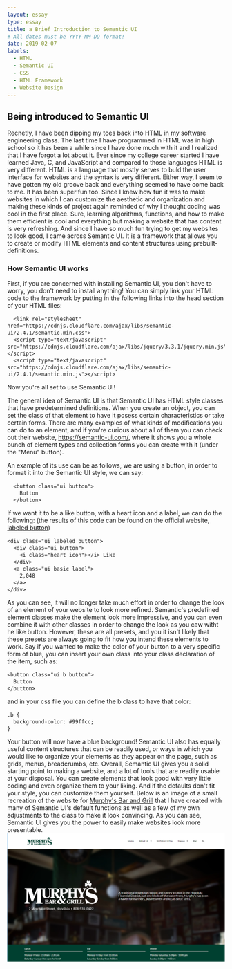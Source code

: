 ```yaml
---
layout: essay
type: essay
title: a Brief Introduction to Semantic UI
# All dates must be YYYY-MM-DD format!
date: 2019-02-07
labels:
  - HTML
  - Semantic UI
  - CSS
  - HTML Framework
  - Website Design
---
```


## Being introduced to Semantic UI

  Recnetly, I have been dipping my toes back into HTML in my software engineering class. The last time I have programmed in HTML was in high school so it has been a while since I have done much with it and I realized that I have forgot a lot about it. Ever since my college career started I have learned Java, C, and JavaScript and compared to those languages HTML is very different. HTML is a language that mostly serves to buld the user interface for websites and the syntax is very different. Either way, I seem to have gotten my old groove back and everything seemed to have come back to me. It has been super fun too. Since I knew how fun it was to make websites in which I can customize the aesthetic and organization and making these kinds of project again reminded of why I thought coding was cool in the first place. Sure, learning algorithms, functions, and how to make them efficient is cool and everything but making a website that has content is very refreshing. And since I have so much fun trying to get my websites to look good, I came across Semantic UI. It is a framework that allows you to create or modify HTML elements and content structures using prebuilt-definitions. 
  
### How Semantic UI works

   First, if you are concerned with installing Semantic UI, you don't have to worry, you don't need to install anything! You can simply link your HTML code to the framework by putting in the following links into the head section of your HTML files:
```
  <link rel="stylesheet" href="https://cdnjs.cloudflare.com/ajax/libs/semantic-ui/2.4.1/semantic.min.css">
  <script type="text/javascript" src="https://cdnjs.cloudflare.com/ajax/libs/jquery/3.3.1/jquery.min.js"></script>
  <script type="text/javascript" src="https://cdnjs.cloudflare.com/ajax/libs/semantic-ui/2.4.1/semantic.min.js"></script>
```
Now you're all set to use Semantic UI!

  The general idea of Semantic UI is that Semantic UI has HTML style classes that have predetermined definitions. When you create an object, you can set the class of that element to have it posess certain characteristics or take certain forms. There are many examples of what kinds of modifications you can do to an element, and if you're curious about all of them you can check out their website, <a href="https://semantic-ui.com/">https://semantic-ui.com/</a>, where it shows you a whole bunch of element types and collection forms you can create with it (under the "Menu" button).
  
  An example of its use can be as follows, we are using a button, in order to format it into the Semantic UI style, we can say:
```
  <button class="ui button">
    Button
  </button>
```
If we want it to be a like button, with a heart icon and a label, we can do the following: (the results of this code can be found on the official website, <a href="https://semantic-ui.com/elements/button.html#labeled">labeled button</a>)
```
<div class="ui labeled button">
  <div class="ui button">
    <i class="heart icon"></i> Like
  </div>
  <a class="ui basic label">
    2,048
  </a>
</div>
```
  As you can see, it will no longer take much effort in order to change the look of an element of your website to look more refined. Semantic's predefined element classes make the element look more impressive, and you can even combine it with other classes in order to change the look as you caw witht he like button. However, these are all presets, and you it isn't likely that these presets are always going to fit how you intend these elements to work. Say if you wanted to make the color of your button to a very specific form of blue, you can insert your own class into your class declaration of the item, such as:
  ```
  <button class="ui b button">
    Button
  </button>
  ```
  and in your css file you can define the b class to have that color:
  ```
  .b {
    background-color: #99ffcc;
  }
```
Your button will now have a blue background! Semantic UI also has equally useful content structures that can be readily used, or ways in which you would like to organize your elements as they appear on the page, such as grids, menus, breadcrumbs, etc.
  Overall, Semantic UI gives you a solid starting point to making a website, and a lot of tools that are readily usable at your disposal. You can create elements that look good with very little coding and even organize them to your liking. And if the defaults don't fit your style, you can customize them yourself. Below is an image of a small recreation of the website for <a href="http://murphyshawaii.com/">Murphy's Bar and Grill</a> that I have created with many of Semantic UI's default functions as well as a few of my own adjustments to the class to make it look convincing. As you can see, Semantic UI gives you the power to easily make websites look more presentable.
<img class="ui medium left floated image" src="../images/Murphys.png">
